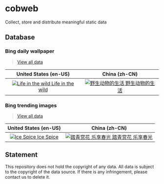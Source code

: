 # cobweb

Collect, store and distribute meaningful static data

## Database

### Bing daily wallpaper

> [View all data](./database/bing/daily-wallpaper/)

<!-- BING_DAILY_WALLPAPER_START -->

|                                                                                                 United States (en-US)                                                                                                  |                                                                                                   China (zh-CN)                                                                                                    |
| :--------------------------------------------------------------------------------------------------------------------------------------------------------------------------------------------------------------------: | :----------------------------------------------------------------------------------------------------------------------------------------------------------------------------------------------------------------: |
| [![Life in the wild](https://bing.com/th?id=OHR.AmboseliGiraffes_EN-US9072366924_1920x1080.jpg&rf=LaDigue_1920x1080.jpg&pid=hp) Life in the wild](https://bing.com/th?id=OHR.AmboseliGiraffes_EN-US9072366924_UHD.jpg) | [![野生动物的生活](https://bing.com/th?id=OHR.AmboseliGiraffes_ZH-CN9276085602_1920x1080.jpg&rf=LaDigue_1920x1080.jpg&pid=hp) 野生动物的生活](https://bing.com/th?id=OHR.AmboseliGiraffes_ZH-CN9276085602_UHD.jpg) |

<!-- BING_DAILY_WALLPAPER_END -->

### Bing trending images

> [View all data](./database/bing/trending-images/)

<!-- BING_TRENDING_IMAGES_START -->

|                                                                               United States (en-US)                                                                                |                                                                                           China (zh-CN)                                                                                            |
| :--------------------------------------------------------------------------------------------------------------------------------------------------------------------------------: | :------------------------------------------------------------------------------------------------------------------------------------------------------------------------------------------------: |
| [![Ice Spice](https://tse1.mm.bing.net/th?id=OET.7055c4f87a7543a2b596c62a45f19535&pid=Api) Ice Spice](https://tse1.mm.bing.net/th?id=OET.7055c4f87a7543a2b596c62a45f19535&pid=Api) | [![踏青赏花 乐享春光](https://tse1.mm.bing.net/th?id=OET.625a2360156145f3a3d504c50bdd749e&pid=Api) 踏青赏花 乐享春光](https://tse1.mm.bing.net/th?id=OET.625a2360156145f3a3d504c50bdd749e&pid=Api) |

<!-- BING_TRENDING_IMAGES_END -->

## Statement

This repository does not hold the copyright of any data. All data is subject to the copyright of the data source. If there is any infringement, please contact us to delete it.
